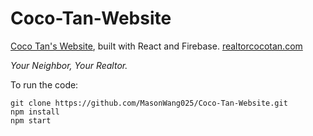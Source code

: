# Coco-Tan-Website

<a href="https://www.realtorcocotan.com">Coco Tan's Website</a>, built with React and Firebase. <a href="https://www.realtorcocotan.com">realtorcocotan.com</a>

<i>Your Neighbor, Your Realtor.</i>

To run the code:
```
git clone https://github.com/MasonWang025/Coco-Tan-Website.git
npm install
npm start
```
